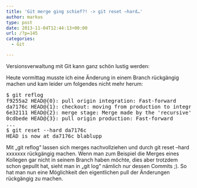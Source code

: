 ```yaml
---
title: 'Git merge ging schief?! -> git reset –hard…'
author: markus
type: post
date: 2013-11-04T12:44:13+00:00
url: /?p=145
categories:
  - Git

---
```

Versionsverwaltung mit Git kann ganz schön lustig werden:
  
Heute vormittag musste ich eine Änderung in einem Branch rückgängig machen und kam leider um folgendes nicht mehr herum: 

<pre>$ git reflog
f9255a2 HEAD@{0}: pull origin integration: Fast-forward
da7176c HEAD@{1}: checkout: moving from production to integration
6e32111 HEAD@{2}: merge stage: Merge made by the 'recursive' strategy.
0cdbede HEAD@{3}: pull origin production: Fast-forward
...
$ git reset --hard da7176c
HEAD is now at da7176c blablupp</pre>

Mit &#8222;git reflog&#8220; lassen sich merges nachvollziehen und durch git reset &#8211;hard xxxxxxx rückgängig machen. Wenn man zum Beispiel die Merges eines Kollegen gar nicht in seinem Branch haben möchte, dies aber trotzdem schon gepullt hat, sieht man in &#8222;git log&#8220; nämlich nur dessen Commits ;). So hat man nun eine Möglichkeit den eigentlichen pull der Änderungen rückgängig zu machen.